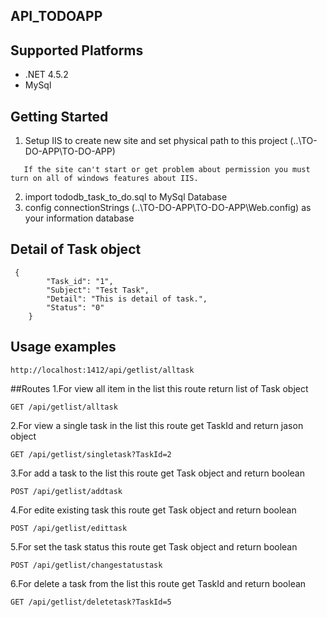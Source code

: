 ## API_TODOAPP

## Supported Platforms
* .NET 4.5.2 
* MySql

## Getting Started
1. Setup IIS to create new site and set physical path to this project (..\TO-DO-APP\TO-DO-APP) 
```
   If the site can't start or get problem about permission you must turn on all of windows features about IIS.
```
2. import tododb_task_to_do.sql to MySql Database
3. config connectionStrings (..\TO-DO-APP\TO-DO-APP\Web.config) as your information database

## Detail of Task object
```jason
 {
        "Task_id": "1",
        "Subject": "Test Task",
        "Detail": "This is detail of task.",
        "Status": "0"
    }
```
## Usage examples
```
http://localhost:1412/api/getlist/alltask
```

##Routes
1.For view all item in the list 
this route return list of Task object
```
GET /api/getlist/alltask
```
2.For view a single task in the list
this route get TaskId and return jason object
```
GET /api/getlist/singletask?TaskId=2
```
3.For add a task to the list
this route get Task object and return boolean
```
POST /api/getlist/addtask
```
4.For edite existing task
this route get Task object and return boolean
```
POST /api/getlist/edittask
```
5.For set the task status
this route get Task object and return boolean
```
POST /api/getlist/changestatustask
```
6.For delete a task from the list
this route get TaskId and return boolean
```
GET /api/getlist/deletetask?TaskId=5
```